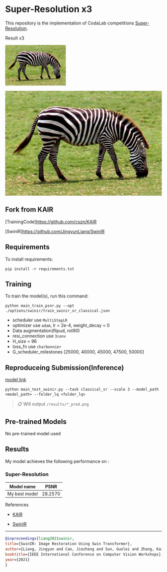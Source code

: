#  Super-Resolution x3

This repository is the implementation of CodaLab competitions [Super-Resolution](https://codalab.lisn.upsaclay.fr/competitions/622?secret_key=4e06d660-cd84-429c-971b-79d15f78d400). 

Result x3

![result](./figs/08.png)

![result_pred](./figs/08_pred.png)


## Fork from KAIR

[TrainingCode]https://github.com/cszn/KAIR

[SwinIR]https://github.com/JingyunLiang/SwinIR

## Requirements

To install requirements:

```setup
pip install -r requirements.txt
```

## Training

To train the model(s), run this command:

```train
python main_train_psnr.py --opt ./options/swinir/train_swinir_sr_classical.json
```

* scheduler use `MultiStepLR`
* optimizer  use `adam`, lr = 2e-4, weight_decay = 0
* Data augmentation(flipud, rot90)
* resi_connection use `3conv`
* H_size = 96
* loss_fn use `charbonnier`
* G_scheduler_milestones [25000, 40000, 45000, 47500, 50000]

## Reproduceing Submission(Inference)

[model link](https://drive.google.com/file/d/1G_Hi8NldnoFqP68rD_YRNPZPkAcDnIDp/view?usp=sharing)

```Inference
python main_test_swinir.py --task classical_sr --scale 3 --model_path <model_path> --folder_lq <folder_lq>
```

>📋 Will output `/results/*_pred.png`
## Pre-trained Models

No pre-trained model used

## Results

My model achieves the following performance on :

### Super-Resolution

| Model name         |       PSNR      |
| ------------------ |---------------- |
| My best model      |      28.2570    |




References
- [KAIR](https://github.com/cszn/KAIR)

- [SwinIR](https://github.com/JingyunLiang/SwinIR)
----------
```BibTex
@inproceedings{liang2021swinir,
title={SwinIR: Image Restoration Using Swin Transformer},
author={Liang, Jingyun and Cao, Jiezhang and Sun, Guolei and Zhang, Kai and Van Gool, Luc and Timofte, Radu},
booktitle={IEEE International Conference on Computer Vision Workshops},
year={2021}
}
```
